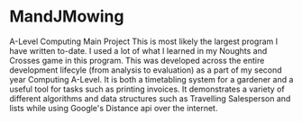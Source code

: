 # MandJMowing
A-Level Computing Main Project
This is most likely the largest program I have written to-date. I used a lot of what I learned in my Noughts and Crosses game in this program. 
This was developed across the entire development lifecyle (from analysis to evaluation) as a part of my second year Computing A-Level.
It is both a timetabling system for a gardener and a useful tool for tasks such as printing invoices. 
It demonstrates a variety of different algorithms and data structures such as Travelling Salesperson and lists while using Google's Distance api over the internet.
